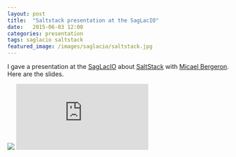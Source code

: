```yaml
---
layout: post
title:  "Saltstack presentation at the SagLacIO"
date:   2015-06-03 12:00
categories: presentation
tags: saglacio saltstack
featured_image: /images/saglacio/saltstack.jpg
---
```


I gave a presentation at the [SagLacIO][saglacio] about [SaltStack][saltstack] with [Micael Bergeron][micael-bergeron-linkedin]. Here are the slides.

<!-- more -->

<div class="responsive-iframe-wrapperr">
    <div class="responsive-iframe">
        <img class="ratio" src="http://placehold.it/16x9"/>
        <iframe src="https://docs.google.com/presentation/d/1JVwUZwpbWZJY6_stEKqGR1st71R7fX8HN4qVGxX1KlY/embed?start=false&loop=false&delayms=3000" frameborder="0" allowfullscreen="true" mozallowfullscreen="true" webkitallowfullscreen="true"></iframe>
    </div>
</div>

[saglacio]: http://saglac.io
[saltstack]: http://saltstack.com/
[micael-bergeron-linkedin]: https://www.linkedin.com/in/micael-bergeron-76ba8976